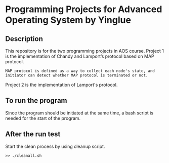 # Programming Projects for Advanced Operating System by Yinglue

## Description
This repository is for the two programming projects in AOS course. Project 1 is the implementation of Chandy and Lamport’s protocol based on MAP protocol.
```
MAP protocol is defined as a way to collect each node's state, and initiator can detect whether MAP protocol is terminated or not.
```
Project 2 is the implementation of Lamport's protocol.

## To run the program
Since the program should be initiated at the same time, a bash script is needed for the start of the program.

## After the run test
Start the clean process by using cleanup script.
```
>> ./cleanall.sh
```
